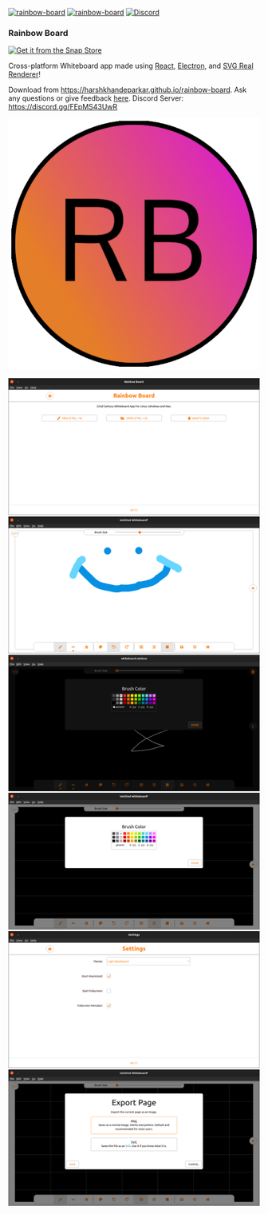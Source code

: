 [![rainbow-board](https://snapcraft.io/rainbow-board/badge.svg)](https://snapcraft.io/rainbow-board)
[![rainbow-board](https://snapcraft.io/rainbow-board/trending.svg?name=0)](https://snapcraft.io/rainbow-board)
[![Discord](https://img.shields.io/discord/813441349419663420?label=discord%20server)](https://discord.gg/FEpMS43UwR)

### Rainbow Board
[![Get it from the Snap Store](https://snapcraft.io/static/images/badges/en/snap-store-black.svg)](https://snapcraft.io/rainbow-board)

Cross-platform Whiteboard app made using [React](https://reactjs.org), [Electron](https://electronjs.org), and [SVG Real Renderer](https://harshkhandeparkar.github.io/svg-real-renderer)!

Download from https://harshkhandeparkar.github.io/rainbow-board.
Ask any questions or give feedback [here](https://github.com/HarshKhandeparkar/rainbow-board/issues/new/choose).
Discord Server: https://discord.gg/FEpMS43UwR

<p align="center">
  <img src="https://raw.githubusercontent.com/HarshKhandeparkar/rainbow-board/master/public/logo-no-shadow.png" />
</p>

![ss1](img/screenshot-1.png)
![ss2](img/screenshot-2.png)
![ss3](img/screenshot-3.png)
![ss4](img/screenshot-4.png)
![ss5](img/screenshot-5.png)
![ss6](img/screenshot-6.png)
